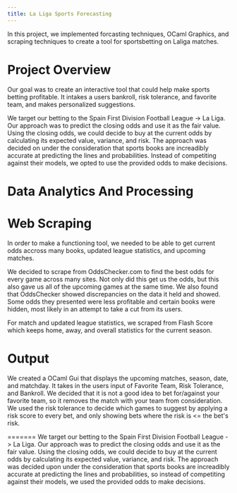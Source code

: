 ```yaml
---
title: La Liga Sports Forecasting 
---
```


In this project, we implemented forcasting techniques, OCaml Graphics, and scraping techniques to create a tool for sportsbetting on Laliga matches.

# Project Overview

Our goal was to create an interactive tool that could help make sports betting profitable. It intakes a users bankroll, risk tolerance, and favorite team, and makes personalized suggestions. 

We target our betting to the Spain First Division Football League -> La Liga. Our approach was to predict the closing odds and use it as the fair value. Using the closing odds, we could decide to buy at the current odds by calculating its expected value, variance, and risk. The approach was decided on under the consideration that sports books are increadibly accurate at predicting the lines and probabilities. Instead of competiting against their models, we opted to use the provided odds to make decisions. 

# Data Analytics And Processing

# Web Scraping

In order to make a functioning tool, we needed to be able to get current odds accross many books, updated league statistics, and upcoming matches. 

We decided to scrape from OddsChecker.com to find the best odds for every game across many sites. Not only did this get us the odds, but this also gave us all of the upcoming games at the same time. We also found that OddsChecker showed discrepancies on the data it held and showed. Some odds they presented were less profitable and certain books were hidden, most likely in an attempt to take a cut from its users.

For match and updated league statistics, we scraped from Flash Score which keeps home, away, and overall statistics for the current season.

# Output

We created a OCaml Gui that displays the upcoming matches, season, date, and matchday. It takes in the users input of Favorite Team, Risk Tolerance, and Bankroll. We decided that it is not a good idea to bet for/against your favorite team, so it removes the match with your team from consideration. We used the risk tolerance to decide which games to suggest by applying a risk score to every bet, and only showing bets where the risk is <= the bet's risk. 



=======
We target our betting to the Spain First Division Football League -> La Liga. Our approach was to predict the closing odds and use it as the fair value. Using the closing odds, we could decide to buy at the current odds by calculating its expected value, variance, and risk. The approach was decided upon under the consideration that sports books are increadibly accurate at predicting the lines and probabilities, so instead of competiting against their models, we used the provided odds to make decisions. 
